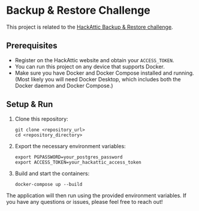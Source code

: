 # Backup & Restore Challenge

This project is related to the [HackAttic Backup & Restore challenge](https://hackattic.com/challenges/backup_restore).

## Prerequisites

- Register on the HackAttic website and obtain your `ACCESS_TOKEN`.
- You can run this project on any device that supports Docker.
- Make sure you have Docker and Docker Compose installed and running.  
  (Most likely you will need Docker Desktop, which includes both the Docker daemon and Docker Compose.)

## Setup & Run

1. Clone this repository:

   ```
   git clone <repository_url>
   cd <repository_directory>
   ```
2. Export the necessary environment variables:

   ```
   export PGPASSWORD=your_postgres_password
   export ACCESS_TOKEN=your_hackattic_access_token
3. Build and start the containers:

    ```
    docker-compose up --build
    ```
The application will then run using the provided environment variables.
If you have any questions or issues, please feel free to reach out!
